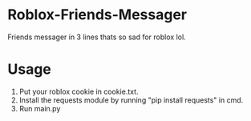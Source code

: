 # Roblox-Friends-Messager
Friends messager in 3 lines thats so sad for roblox lol.

# Usage
1. Put your roblox cookie in cookie.txt.
2. Install the requests module by running "pip install requests" in cmd.
3. Run main.py
